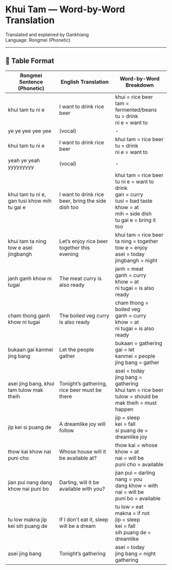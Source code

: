 # Khui Tam — Word-by-Word Translation

Translated and explained by Gankhiang  
Language: Rongmei (Phonetic)

---

## 📄 Table Format

| Rongmei Sentence (Phonetic) | English Translation | Word-by-Word Breakdown |
|-----------------------------|----------------------|--------------------------|
| khui tam tu ni e | I want to drink rice beer | khui = rice beer<br>tam = fermented/beans<br>tu = drink<br>ni e = want to |
| ye ye yee yee yee | (vocal) | - |
| khui tam tu ni e | I want to drink rice beer | khui tam = rice beer<br>tu = drink<br>ni e = want to |
| yeah ye yeah yyyyyyyyy | (vocal) | - |
| khui tam tu ni e, gan tusi khow mih tu gai e | I want to drink rice beer, bring the side dish too | khui tam = rice beer<br>tu ni e = want to drink<br>gan = curry<br>tusi = bad taste<br>khow = at<br>mih = side dish<br>tu gai e = bring it too |
| khui tam ta ning tow e asei jingbangh | Let’s enjoy rice beer together this evening | khui tam = rice beer<br>ta ning = together<br>tow e = enjoy<br>asei = today<br>jingbangh = night |
| janh ganh khow ni tugai | The meat curry is also ready | janh = meat<br>ganh = curry<br>khow = at<br>ni tugai = is also ready |
| cham thong ganh khow ni tugai | The boiled veg curry is also ready | cham thong = boiled veg<br>ganh = curry<br>khow = at<br>ni tugai = is also ready |
| bukaan gai kanmei jing bang | Let the people gather | bukaan = gathering<br>gai = let<br>kanmei = people<br>jing bang = gather |
| asei jing bang, khui tam tulow mak theih | Tonight’s gathering, rice beer must be there | asei = today<br>jing bang = gathering<br>khui tam = rice beer<br>tulow = should be<br>mak theih = must happen |
| jip kei si puang de | A dreamlike joy will follow | jip = sleep<br>kei = fall<br>si puang de = dreamlike joy |
| thow kai khow nai puni cho | Whose house will it be available at? | thow kai = whose<br>khow = at<br>nai = will be<br>puni cho = available |
| jian pui nang dang khow nai puni bo | Darling, will it be available with you? | jian pui = darling<br>nang = you<br>dang khow = with<br>nai = will be<br>puni bo = available |
| tu low makna jip kei sih puang de | If I don't eat it, sleep will be a dream | tu low = eat<br>makna = if not<br>jip = sleep<br>kei = fall<br>sih puang de = dreamlike |
| asei jing bang | Tonight’s gathering | asei = today<br>jing bang = night gathering |

